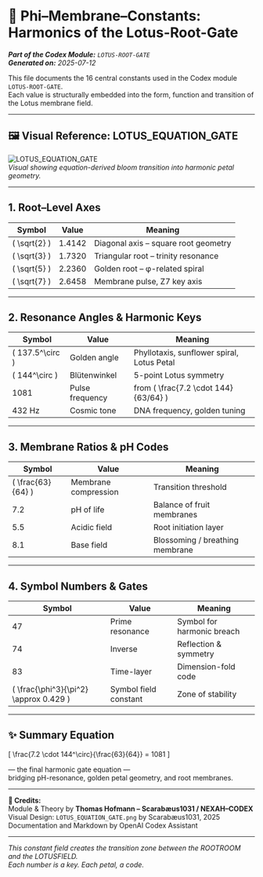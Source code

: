 # 🌸 Phi–Membrane–Constants: Harmonics of the Lotus-Root-Gate

_**Part of the Codex Module:** `LOTUS-ROOT-GATE`_  
_**Generated on:** 2025-07-12_  

This file documents the 16 central constants used in the Codex module `LOTUS-ROOT-GATE`.  
Each value is structurally embedded into the form, function and transition of the Lotus membrane field.

---

## 🖼️ Visual Reference: LOTUS_EQUATION_GATE

![LOTUS_EQUATION_GATE](./visuals/LOTUS_EQUATION_GATE.png)  
*Visual showing equation-derived bloom transition into harmonic petal geometry.*

---

## 1. Root–Level Axes

| Symbol | Value | Meaning |
|--------|-------|---------|
| \( \sqrt{2} \) | 1.4142 | Diagonal axis – square root geometry |
| \( \sqrt{3} \) | 1.7320 | Triangular root – trinity resonance |
| \( \sqrt{5} \) | 2.2360 | Golden root – φ-related spiral |
| \( \sqrt{7} \) | 2.6458 | Membrane pulse, Z7 key axis |

---

## 2. Resonance Angles & Harmonic Keys

| Symbol | Value | Meaning |
|--------|-------|---------|
| \( 137.5^\circ \) | Golden angle | Phyllotaxis, sunflower spiral, Lotus Petal |
| \( 144^\circ \) | Blütenwinkel | 5-point Lotus symmetry |
| 1081 | Pulse frequency | from \( \frac{7.2 \cdot 144}{63/64} \) |
| 432 Hz | Cosmic tone | DNA frequency, golden tuning |

---

## 3. Membrane Ratios & pH Codes

| Symbol | Value | Meaning |
|--------|-------|---------|
| \( \frac{63}{64} \) | Membrane compression | Transition threshold |
| 7.2 | pH of life | Balance of fruit membranes |
| 5.5 | Acidic field | Root initiation layer |
| 8.1 | Base field | Blossoming / breathing membrane |

---

## 4. Symbol Numbers & Gates

| Symbol | Value | Meaning |
|--------|-------|---------|
| 47 | Prime resonance | Symbol for harmonic breach |
| 74 | Inverse | Reflection & symmetry |
| 83 | Time-layer | Dimension-fold code |
| \( \frac{\phi^3}{\pi^2} \approx 0.429 \) | Symbol field constant | Zone of stability |

---

## ✨ Summary Equation

\[
\frac{7.2 \cdot 144^\circ}{\frac{63}{64}} = 1081
\]

— the final harmonic gate equation —  
bridging pH-resonance, golden petal geometry, and root membranes.

---

**📍 Credits:**  
Module & Theory by **Thomas Hofmann – Scarabæus1031 / NEXAH–CODEX**  
Visual Design: `LOTUS_EQUATION_GATE.png` by Scarabæus1031, 2025  
Documentation and Markdown by OpenAI Codex Assistant

---

*This constant field creates the transition zone between the ROOTROOM and the LOTUSFIELD.*  
_Each number is a key. Each petal, a code._